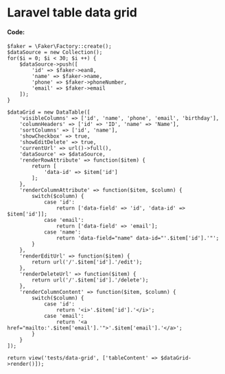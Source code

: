 # Laravel table data grid

#### Code:


	$faker = \Faker\Factory::create();
    $dataSource = new Collection();
    for($i = 0; $i < 30; $i ++) {
        $dataSource->push([
            'id' => $faker->ean8,
            'name' => $faker->name,
            'phone' => $faker->phoneNumber,
            'email' => $faker->email
        ]);
    }

    $dataGrid = new DataTable([
        'visibleColumns' => ['id', 'name', 'phone', 'email', 'birthday'],
        'columnHeaders' => ['id' => 'ID', 'name' => 'Name'],
        'sortColumns' => ['id', 'name'],
        'showCheckbox' => true,
        'showEditDelete' => true,
        'currentUrl' => url()->full(),
        'dataSource' => $dataSource,
        'renderRowAttribute' => function($item) {
            return [
                'data-id' => $item['id']
            ];
        },
        'renderColumnAttribute' => function($item, $column) {
            switch($column) {
                case 'id':
                    return ['data-field' => 'id', 'data-id' => $item['id']];
                case 'email':
                    return ['data-field' => 'email'];
                case 'name':
                    return 'data-field="name" data-id="'.$item['id'].'"';
            }
        },
        'renderEditUrl' => function($item) {
            return url('/'.$item['id'].'/edit');
        },
        'renderDeleteUrl' => function($item) {
            return url('/'.$item['id'].'/delete');
        },
        'renderColumnContent' => function($item, $column) {
            switch($column) {
                case 'id':
                    return '<i>'.$item['id'].'</i>';
                case 'email':
                    return '<a href="mailto:'.$item['email'].'">'.$item['email'].'</a>';
            }
        }
    ]);

    return view('tests/data-grid', ['tableContent' => $dataGrid->render()]);

